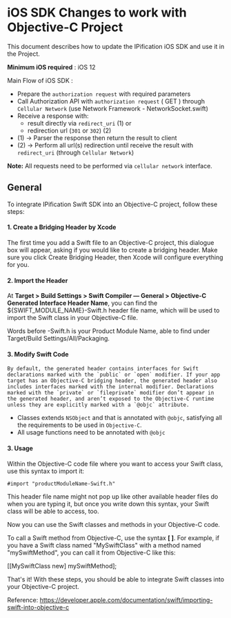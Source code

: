 
# iOS SDK Changes to work with Objective-C Project

This document describes how to update the IPification iOS SDK and use it in the  Project.

**Minimum iOS required** : iOS 12

Main Flow of iOS SDK : 
*   Prepare the `authorization request` with required parameters
*   Call Authorization API with `authorization request` ( GET ) through `Cellular Network` (use Network Framework - NetworkSocket.swift)
*   Receive a response with: 
    *   result directly via `redirect_uri` (1) or 
    *   redirection url (`301` or `302`) (2)
*   (1) -> Parser the response then return the result to client
*   (2) -> Perform all url(s) redirection until receive the result with `redirect_uri` (through `Cellular Network`)

**Note:** All requests need to be performed via `cellular network` interface.



## General
To integrate IPification Swift SDK into an Objective-C project, follow these steps:

#### 1. Create a Bridging Header by Xcode
The first time you add a Swift file to an Objective-C project, this dialogue box will appear, asking if you would like to create a bridging header. Make sure you click Create Bridging Header, then Xcode will configure everything for you.

#### 2. Import the Header
At **Target > Build Settings > Swift Compiler — General > Objective-C Generated Interface Header Name**, you can find the ${SWIFT_MODULE_NAME}-Swift.h header file name, which will be used to import the Swift class in your Objective-C file.

Words before -Swift.h is your Product Module Name, able to find under Target/Build Settings/All/Packaging.



#### 3. Modify Swift Code 
```
By default, the generated header contains interfaces for Swift declarations marked with the `public` or `open` modifier. If your app target has an Objective-C bridging header, the generated header also includes interfaces marked with the internal modifier. Declarations marked with the `private` or `fileprivate` modifier don’t appear in the generated header, and aren’t exposed to the Objective-C runtime unless they are explicitly marked with a `@objc` attribute.
```
- Classes extends `NSObject` and that is annotated with `@objc`, satisfying all the requirements to be used in `Objective-C`.
- All usage functions need to be annotated with `@objc`


#### 3. Usage
Within the Objective-C code file where you want to access your Swift class, use this syntax to import it:

```
#import "productModuleName-Swift.h"
```

This header file name might not pop up like other available header files do when you are typing it, but once you write down this syntax, your Swift class will be able to access, too.


Now you can use the Swift classes and methods in your Objective-C code.

To call a Swift method from Objective-C, use the syntax **[<Swift class name> <method name>]**. 
For example, if you have a Swift class named "MySwiftClass" with a method named "mySwiftMethod", you can call it from Objective-C like this:

[[MySwiftClass new] mySwiftMethod];

That's it! With these steps, you should be able to integrate Swift classes into your Objective-C project.


Reference: https://developer.apple.com/documentation/swift/importing-swift-into-objective-c
